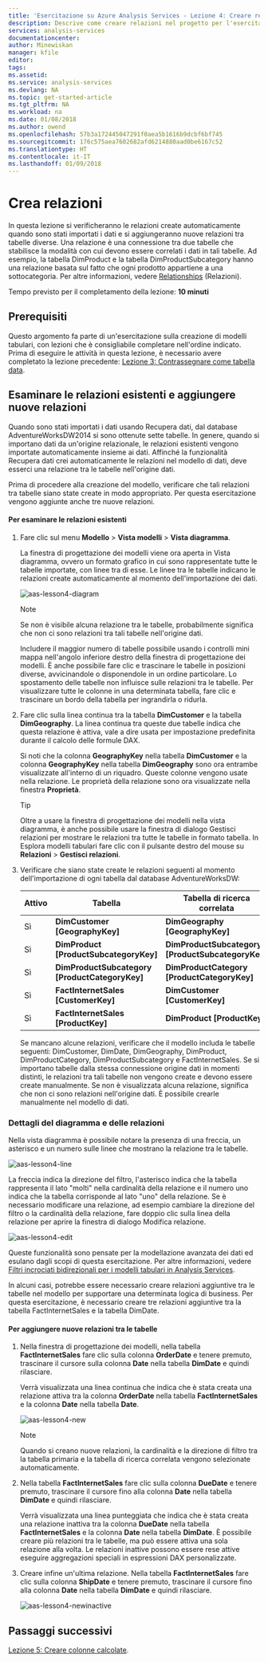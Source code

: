 ```yaml
---
title: 'Esercitazione su Azure Analysis Services - Lezione 4: Creare relazioni | Microsoft Docs'
description: Descrive come creare relazioni nel progetto per l'esercitazione su Azure Analysis Services.
services: analysis-services
documentationcenter: 
author: Minewiskan
manager: kfile
editor: 
tags: 
ms.assetid: 
ms.service: analysis-services
ms.devlang: NA
ms.topic: get-started-article
ms.tgt_pltfrm: NA
ms.workload: na
ms.date: 01/08/2018
ms.author: owend
ms.openlocfilehash: 57b3a172445047291f0aea5b1616b9dcbf6bf745
ms.sourcegitcommit: 176c575aea7602682afd6214880aad0be6167c52
ms.translationtype: HT
ms.contentlocale: it-IT
ms.lasthandoff: 01/09/2018
---
```

# <a name="create-relationships"></a>Crea relazioni

In questa lezione si verificheranno le relazioni create automaticamente quando sono stati importati i dati e si aggiungeranno nuove relazioni tra tabelle diverse. Una relazione è una connessione tra due tabelle che stabilisce la modalità con cui devono essere correlati i dati in tali tabelle. Ad esempio, la tabella DimProduct e la tabella DimProductSubcategory hanno una relazione basata sul fatto che ogni prodotto appartiene a una sottocategoria. Per altre informazioni, vedere [Relationships](https://docs.microsoft.com/sql/analysis-services/tabular-models/relationships-ssas-tabular) (Relazioni).
  
Tempo previsto per il completamento della lezione: **10 minuti**  
  
## <a name="prerequisites"></a>Prerequisiti  
Questo argomento fa parte di un'esercitazione sulla creazione di modelli tabulari, con lezioni che è consigliabile completare nell'ordine indicato. Prima di eseguire le attività in questa lezione, è necessario avere completato la lezione precedente: [Lezione 3: Contrassegnare come tabella data](../tutorials/aas-lesson-3-mark-as-date-table.md). 
  
## <a name="review-existing-relationships-and-add-new-relationships"></a>Esaminare le relazioni esistenti e aggiungere nuove relazioni  
Quando sono stati importati i dati usando Recupera dati, dal database AdventureWorksDW2014 si sono ottenute sette tabelle. In genere, quando si importano dati da un'origine relazionale, le relazioni esistenti vengono importate automaticamente insieme ai dati. Affinché la funzionalità Recupera dati crei automaticamente le relazioni nel modello di dati, deve esserci una relazione tra le tabelle nell'origine dati.

Prima di procedere alla creazione del modello, verificare che tali relazioni tra tabelle siano state create in modo appropriato. Per questa esercitazione vengono aggiunte anche tre nuove relazioni.  

  
#### <a name="to-review-existing-relationships"></a>Per esaminare le relazioni esistenti  
  
1.  Fare clic sul menu **Modello** > **Vista modelli** > **Vista diagramma**.  

    La finestra di progettazione dei modelli viene ora aperta in Vista diagramma, ovvero un formato grafico in cui sono rappresentate tutte le tabelle importate, con linee tra di esse. Le linee tra le tabelle indicano le relazioni create automaticamente al momento dell'importazione dei dati.
    
    ![aas-lesson4-diagram](../tutorials/media/aas-lesson4-diagram.png)
  
    > [!NOTE]
    > Se non è visibile alcuna relazione tra le tabelle, probabilmente significa che non ci sono relazioni tra tali tabelle nell'origine dati.

    Includere il maggior numero di tabelle possibile usando i controlli mini mappa nell'angolo inferiore destro della finestra di progettazione dei modelli. È anche possibile fare clic e trascinare le tabelle in posizioni diverse, avvicinandole o disponendole in un ordine particolare. Lo spostamento delle tabelle non influisce sulle relazioni tra le tabelle. Per visualizzare tutte le colonne in una determinata tabella, fare clic e trascinare un bordo della tabella per ingrandirla o ridurla.  
  
2.  Fare clic sulla linea continua tra la tabella **DimCustomer** e la tabella **DimGeography**. La linea continua tra queste due tabelle indica che questa relazione è attiva, vale a dire usata per impostazione predefinita durante il calcolo delle formule DAX.  
  
    Si noti che la colonna **GeographyKey** nella tabella **DimCustomer** e la colonna **GeographyKey** nella tabella **DimGeography** sono ora entrambe visualizzate all'interno di un riquadro. Queste colonne vengono usate nella relazione. Le proprietà della relazione sono ora visualizzate nella finestra **Proprietà**.  
  
    > [!TIP]  
    > Oltre a usare la finestra di progettazione dei modelli nella vista diagramma, è anche possibile usare la finestra di dialogo Gestisci relazioni per mostrare le relazioni tra tutte le tabelle in formato tabella. In Esplora modelli tabulari fare clic con il pulsante destro del mouse su **Relazioni** > **Gestisci relazioni**.
  
3.  Verificare che siano state create le relazioni seguenti al momento dell'importazione di ogni tabella dal database AdventureWorksDW:  
  
    |Attivo|Tabella|Tabella di ricerca correlata|  
    |----------|---------|------------------------|  
    |Sì|**DimCustomer [GeographyKey]**|**DimGeography [GeographyKey]**|  
    |Sì|**DimProduct [ProductSubcategoryKey]**|**DimProductSubcategory [ProductSubcategoryKey]**|  
    |Sì|**DimProductSubcategory [ProductCategoryKey]**|**DimProductCategory [ProductCategoryKey]**|  
    |Sì|**FactInternetSales [CustomerKey]**|**DimCustomer [CustomerKey]**|  
    |Sì|**FactInternetSales [ProductKey]**|**DimProduct [ProductKey]**|  
  
    Se mancano alcune relazioni, verificare che il modello includa le tabelle seguenti: DimCustomer, DimDate, DimGeography, DimProduct, DimProductCategory, DimProductSubcategory e FactInternetSales. Se si importano tabelle dalla stessa connessione origine dati in momenti distinti, le relazioni tra tali tabelle non vengono create e devono essere create manualmente. Se non è visualizzata alcuna relazione, significa che non ci sono relazioni nell'origine dati. È possibile crearle manualmente nel modello di dati.

### <a name="take-a-closer-look"></a>Dettagli del diagramma e delle relazioni
Nella vista diagramma è possibile notare la presenza di una freccia, un asterisco e un numero sulle linee che mostrano la relazione tra le tabelle.

![aas-lesson4-line](../tutorials/media/aas-lesson4-line.png)

La freccia indica la direzione del filtro, l'asterisco indica che la tabella rappresenta il lato "molti" nella cardinalità della relazione e il numero uno indica che la tabella corrisponde al lato "uno" della relazione. Se è necessario modificare una relazione, ad esempio cambiare la direzione del filtro o la cardinalità della relazione, fare doppio clic sulla linea della relazione per aprire la finestra di dialogo Modifica relazione.

![aas-lesson4-edit](../tutorials/media/aas-lesson4-edit.png)

Queste funzionalità sono pensate per la modellazione avanzata dei dati ed esulano dagli scopi di questa esercitazione. Per altre informazioni, vedere [Filtri incrociati bidirezionali per i modelli tabulari in Analysis Services](https://docs.microsoft.com/sql/analysis-services/tabular-models/bi-directional-cross-filters-tabular-models-analysis-services).

In alcuni casi, potrebbe essere necessario creare relazioni aggiuntive tra le tabelle nel modello per supportare una determinata logica di business. Per questa esercitazione, è necessario creare tre relazioni aggiuntive tra la tabella FactInternetSales e la tabella DimDate.  
  
#### <a name="to-add-new-relationships-between-tables"></a>Per aggiungere nuove relazioni tra le tabelle  
  
1.  Nella finestra di progettazione dei modelli, nella tabella **FactInternetSales** fare clic sulla colonna **OrderDate** e tenere premuto, trascinare il cursore sulla colonna **Date** nella tabella **DimDate** e quindi rilasciare.  

    Verrà visualizzata una linea continua che indica che è stata creata una relazione attiva tra la colonna **OrderDate** nella tabella **FactInternetSales** e la colonna **Date** nella tabella **Date**. 
  
      ![aas-lesson4-new](../tutorials/media/aas-lesson4-new.png) 
  
    > [!NOTE]  
    > Quando si creano nuove relazioni, la cardinalità e la direzione di filtro tra la tabella primaria e la tabella di ricerca correlata vengono selezionate automaticamente.  
  
2.  Nella tabella **FactInternetSales** fare clic sulla colonna **DueDate** e tenere premuto, trascinare il cursore fino alla colonna **Date** nella tabella **DimDate** e quindi rilasciare.  
  
    Verrà visualizzata una linea punteggiata che indica che è stata creata una relazione inattiva tra la colonna **DueDate** nella tabella **FactInternetSales** e la colonna **Date** nella tabella **DimDate**. È possibile creare più relazioni tra le tabelle, ma può essere attiva una sola relazione alla volta. Le relazioni inattive possono essere rese attive eseguire aggregazioni speciali in espressioni DAX personalizzate.  
  
3.  Creare infine un'ultima relazione. Nella tabella **FactInternetSales** fare clic sulla colonna **ShipDate** e tenere premuto, trascinare il cursore fino alla colonna **Date** nella tabella **DimDate** e quindi rilasciare.  
    
     ![aas-lesson4-newinactive](../tutorials/media/aas-lesson4-newinactive.png)
  
## <a name="whats-next"></a>Passaggi successivi
[Lezione 5: Creare colonne calcolate](../tutorials/aas-lesson-5-create-calculated-columns.md).
  
  
  
